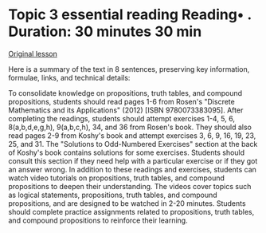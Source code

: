 # Topic 3 essential reading Reading• . Duration: 30 minutes 30 min

[Original lesson](https://www.coursera.org/learn/uol-discrete-mathematics/supplement/c5f2W/topic-3-essential-reading)

Here is a summary of the text in 8 sentences, preserving key information, formulae, links, and technical details:

To consolidate knowledge on propositions, truth tables, and compound propositions, students should read pages 1-6 from Rosen's "Discrete Mathematics and its Applications" (2012) [ISBN 9780073383095]. After completing the readings, students should attempt exercises 1-4, 5, 6, 8(a,b,d,e,g,h), 9(a,b,c,h), 34, and 36 from Rosen's book. They should also read pages 2-9 from Koshy's book and attempt exercises 3, 6, 9, 16, 19, 23, 25, and 31. The "Solutions to Odd-Numbered Exercises" section at the back of Koshy's book contains solutions for some exercises. Students should consult this section if they need help with a particular exercise or if they got an answer wrong. In addition to these readings and exercises, students can watch video tutorials on propositions, truth tables, and compound propositions to deepen their understanding. The videos cover topics such as logical statements, propositions, truth tables, and compound propositions, and are designed to be watched in 2-20 minutes. Students should complete practice assignments related to propositions, truth tables, and compound propositions to reinforce their learning.


